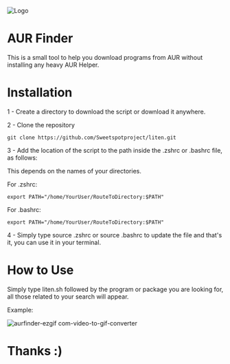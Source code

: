 
![Logo](https://aurfinder.surge.sh/assets/logo-aurfinder.png)


# AUR Finder

This is a small tool to help you download programs from AUR without installing any heavy AUR Helper.

#
# Installation
1 - Create a directory to download the script or download it anywhere.

2 - Clone the repository

    git clone https://github.com/Sweetspotproject/liten.git

3 - Add the location of the script to the path inside the .zshrc or .bashrc file, as follows:

This depends on the names of your directories.

For .zshrc:

    export PATH="/home/YourUser/RouteToDirectory:$PATH"

For .bashrc:

    export PATH="/home/YourUser/RouteToDirectory:$PATH"


4 - Simply type source .zshrc or source .bashrc to update the file and that's it, you can use it in your terminal.

#
# How to Use

Simply type liten.sh followed by the program or package you are looking for, all those related to your search will appear.

Example:

![aurfinder-ezgif com-video-to-gif-converter](https://github.com/Sweetspotproject/AUR-Helper-in-Bash/assets/105566461/33ed8113-d80e-45fd-aa95-2ee8e06201de)


# Thanks :)
